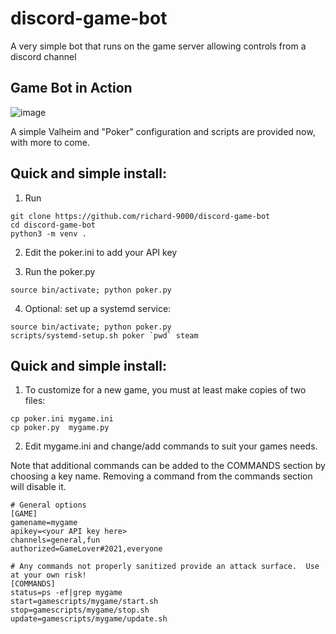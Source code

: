 # discord-game-bot
A very simple bot that runs on the game server allowing controls from a discord channel

## Game Bot in Action

![image](https://user-images.githubusercontent.com/53876487/142502055-6f972eb8-6a1f-4e57-a840-e34ef7753062.png)

A simple Valheim and "Poker" configuration and scripts are provided now, with more to come.

## Quick and simple install:

1. Run

```
git clone https://github.com/richard-9000/discord-game-bot
cd discord-game-bot
python3 -m venv .
```

2. Edit the poker.ini to add your API key

3. Run the poker.py

```
source bin/activate; python poker.py
```

4. Optional: set up a systemd service:

```
source bin/activate; python poker.py
scripts/systemd-setup.sh poker `pwd` steam
```

## Quick and simple install:

1. To customize for a new game, you must at least make copies of two files:

```
cp poker.ini mygame.ini
cp poker.py  mygame.py
```

2.  Edit mygame.ini and change/add commands to suit your games needs.

Note that additional commands can be added to the COMMANDS section by choosing a key name.  Removing a command from the commands section will disable it.

```
# General options
[GAME]
gamename=mygame
apikey=<your API key here>
channels=general,fun
authorized=GameLover#2021,everyone

# Any commands not properly sanitized provide an attack surface.  Use at your own risk!
[COMMANDS]
status=ps -ef|grep mygame
start=gamescripts/mygame/start.sh
stop=gamescripts/mygame/stop.sh
update=gamescripts/mygame/update.sh
```
